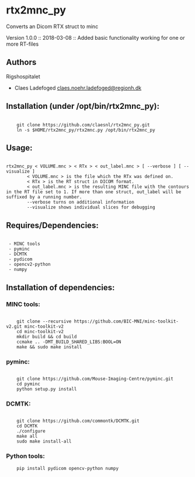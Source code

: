 # rtx2mnc_py
Converts an Dicom RTX struct to minc

Version 1.0.0 :: 2018-03-08 :: Added basic functionality working for one or more RT-files

## Authors
Rigshospitalet
  - Claes Ladefoged <claes.noehr.ladefoged@regionh.dk>

## Installation (under /opt/bin/rtx2mnc_py):
<pre><code>
	git clone https://github.com/claesnl/rtx2mnc_py.git
	ln -s $HOME/rtx2mnc_py/rtx2mnc.py /opt/bin/rtx2mnc_py
</code></pre>

## Usage:
<pre><code>
rtx2mnc_py < VOLUME.mnc > < RTx > < out_label.mnc > [ --verbose ] [ --visualize ]
      	< VOLUME.mnc > is the file which the RTx was defined on.
      	< RTx > is the RT struct in DICOM format.
      	< out_label.mnc > is the resulting MINC file with the contours in the RT file set to 1. If more than one struct, out_label will be suffixed by a running number.
      	--verbose turns on additional information
      	--visualize shows individual slices for debugging
</code></pre>

## Requires/Dependencies:
<pre><code>
 - MINC tools
 - pyminc
 - DCMTK
 - pydicom
 - opencv2-python
 - numpy
</code></pre>

## Installation of dependencies:
### MINC tools:
<pre><code>
 	git clone --recursive https://github.com/BIC-MNI/minc-toolkit-v2.git minc-toolkit-v2
 	cd minc-toolkit-v2
  	mkdir build && cd build
  	ccmake .. -DMT_BUILD_SHARED_LIBS:BOOL=ON
  	make && sudo make install
</code></pre>

### pyminc:
<pre><code>
 	git clone https://github.com/Mouse-Imaging-Centre/pyminc.git
 	cd pyminc
 	python setup.py install
</code></pre>

### DCMTK:
 <pre><code>
	git clone https://github.com/commontk/DCMTK.git
	cd DCMTK
	./configure
	make all
	sudo make install-all
</code></pre>

### Python tools:
```
 	pip install pydicom opencv-python numpy
```